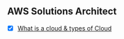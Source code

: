 ## AWS Solutions Architect 

- [X] [What is a cloud & types of Cloud](https://aws.amazon.com/what-is-cloud-computing/)
